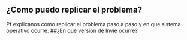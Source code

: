 ## ¿Como puedo replicar el problema?
Pf explicanos como replicar el problema paso a paso y en que sistema operativo ocurre.
##¿En que version de Invie ocurre?
